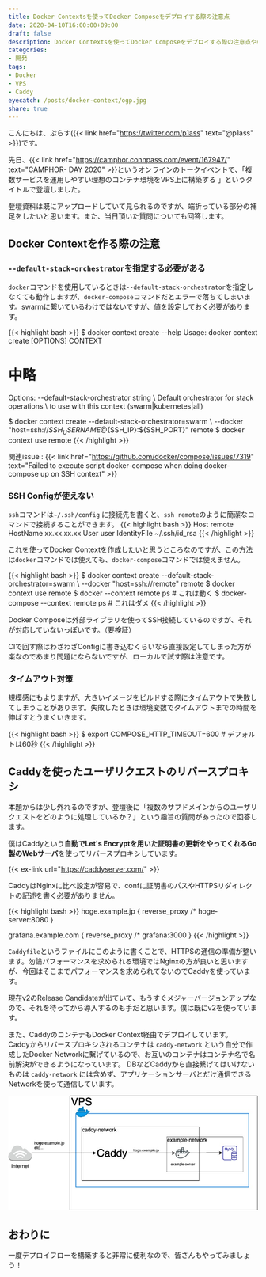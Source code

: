 ```yaml
---
title: Docker Contextsを使ってDocker Composeをデプロイする際の注意点
date: 2020-04-10T16:00:00+09:00
draft: false
description: Docker Contextsを使ってDocker Composeをデプロイする際の注意点やCaddyを使ってユーザのリクエストをリバースプロキシする方法について解説しています。
categories:
- 開発
tags:
- Docker
- VPS
- Caddy
eyecatch: /posts/docker-context/ogp.jpg
share: true
---
```


こんにちは、ぷらす({{< link href="https://twitter.com/p1ass" text="@p1ass" >}})です。

先日、{{< link href="https://camphor.connpass.com/event/167947/" text="CAMPHOR- DAY 2020" >}}というオンラインのトークイベントで、「複数サービスを運用しやすい理想のコンテナ環境をVPS上に構築する	」というタイトルで登壇しました。

登壇資料は既にアップロードしていて見られるのですが、端折っている部分の補足をしたいと思います。また、当日頂いた質問についても回答します。


<script async class="speakerdeck-embed" data-id="388f5d3e4da2482ba946db5c2f84d480" data-ratio="1.33333333333333" src="//speakerdeck.com/assets/embed.js"></script>

<!--more-->

## Docker Contextを作る際の注意

### `--default-stack-orchestrator`を指定する必要がある

`docker`コマンドを使用しているときは`--default-stack-orchestrator`を指定しなくても動作しますが、`docker-compose`コマンドだとエラーで落ちてしまいます。swarmに繋いているわけではないですが、値を設定しておく必要があります。

{{< highlight bash >}}
$ docker context create --help
Usage:  docker context create [OPTIONS] CONTEXT
# 中略
Options:
      --default-stack-orchestrator string \\
         Default orchestrator for stack operations \\
         to use with this context (swarm|kubernetes|all)

$ docker context create --default-stack-orchestrator=swarm \\
 --docker "host=ssh://${SSH_USERNAME}@${SSH_IP}:${SSH_PORT}" remote
$ docker context use remote
{{< /highlight >}}

関連issue :  {{< link href="https://github.com/docker/compose/issues/7319" text="Failed to execute script docker-compose when doing docker-compose up on SSH context" >}}

### SSH Configが使えない

`ssh`コマンドは`~/.ssh/config` に接続先を書くと、`ssh remote`のように簡潔なコマンドで接続することができます。
{{< highlight bash >}}
Host remote
    HostName xx.xx.xx.xx
    User user
    IdentityFile ~/.ssh/id_rsa
{{< /highlight >}}

これを使ってDocker Contextを作成したいと思うところなのですが、この方法は`docker`コマンドでは使えても、`docker-compose`コマンドでは使えません。

{{< highlight bash >}}
$ docker context create --default-stack-orchestrator=swarm \\
 --docker "host=ssh://remote" remote
$ docker context use remote
$ docker --context remote ps # これは動く
$ docker-compose --context remote ps # これはダメ
{{< /highlight >}}

Docker Composeは外部ライブラリを使ってSSH接続しているのですが、それが対応していないっぽいです。（要検証）

CIで回す際はわざわざConfigに書き込むくらいなら直接設定してしまった方が楽なのであまり問題にならないですが、ローカルで試す際は注意です。

### タイムアウト対策

規模感にもよりますが、大きいイメージをビルドする際にタイムアウトで失敗してしまうことがあります。失敗したときは環境変数でタイムアウトまでの時間を伸ばすとうまくいきます。

{{< highlight bash >}}
$ export COMPOSE_HTTP_TIMEOUT=600 # デフォルトは60秒
{{< /highlight >}}

## Caddyを使ったユーザリクエストのリバースプロキシ

本題からは少し外れるのですが、登壇後に「複数のサブドメインからのユーザリクエストをどのように処理しているか？」という趣旨の質問があったので回答します。

僕はCaddyという**自動でLet's Encryptを用いた証明書の更新をやってくれるGo製のWebサーバ**を使ってリバースプロキシしています。

{{< ex-link url="https://caddyserver.com/" >}}

CaddyはNginxに比べ設定が容易で、confに証明書のパスやHTTPSリダイレクトの記述を書く必要がありません。


{{< highlight bash >}}
hoge.example.jp {
	reverse_proxy /* hoge-server:8080
}

grafana.example.com {
	reverse_proxy /* grafana:3000
}
{{< /highlight >}}

`Caddyfile`というファイルにこのように書くことで、HTTPSの通信の準備が整います。勿論パフォーマンスを求められる環境ではNginxの方が良いと思いますが、今回はそこまでパフォーマンスを求められてないのでCaddyを使っています。

現在v2のRelease Candidateが出ていて、もうすぐメジャーバージョンアップなので、それを待ってから導入するのも手だと思います。僕は既にv2を使っています。

また、CaddyのコンテナもDocker Context経由でデプロイしています。  
Caddyからリバースプロキシされるコンテナは `caddy-network` という自分で作成したDocker Networkに繋げているので、お互いのコンテナはコンテナ名で名前解決ができるようになっています。
DBなどCaddyから直接繋げてはいけないものは `caddy-network` には含めず、アプリケーションサーバとだけ通信できるNetworkを使って通信しています。

![Caddyのリバースプロキシの図](caddy.jpg)

## おわりに

一度デプロイフローを構築すると非常に便利なので、皆さんもやってみましょう！


